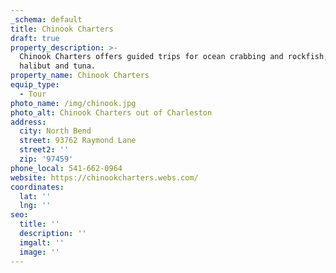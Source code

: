 ```yaml
---
_schema: default
title: Chinook Charters
draft: true
property_description: >-
  Chinook Charters offers guided trips for ocean crabbing and rockfish, lingcod,
  halibut and tuna.
property_name: Chinook Charters
equip_type:
  - Tour
photo_name: /img/chinook.jpg
photo_alt: Chinook Charters out of Charleston
address:
  city: North Bend
  street: 93762 Raymond Lane
  street2: ''
  zip: '97459'
phone_local: 541-662-0964
website: https://chinookcharters.webs.com/
coordinates:
  lat: ''
  lng: ''
seo:
  title: ''
  description: ''
  imgalt: ''
  image: ''
---
```

